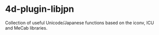 4d-plugin-libjpn
================

Collection of useful Unicode/Japanese functions based on the iconv, ICU and MeCab libraries.